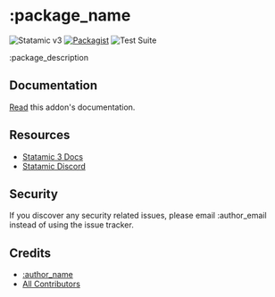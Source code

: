 # :package_name

![Statamic v3](https://img.shields.io/badge/Statamic-3.0+-FF269E)
[![Packagist](https://img.shields.io/packagist/v/:vendor/:package_name)](https://)
![Test Suite](https://github.com/:vendor/:package_name/workflows/Tests/badge.svg)

:package_description

## Documentation
[Read](./DOCUMENTATION.md) this addon's documentation.

## Resources
* [Statamic 3 Docs](https://statamic.dev)
* [Statamic Discord](https://statamic.com/discord)

## Security

If you discover any security related issues, please email :author_email instead of using the issue tracker.

## Credits

- [:author_name](https://github.com/:author_username)
- [All Contributors](../../contributors)
